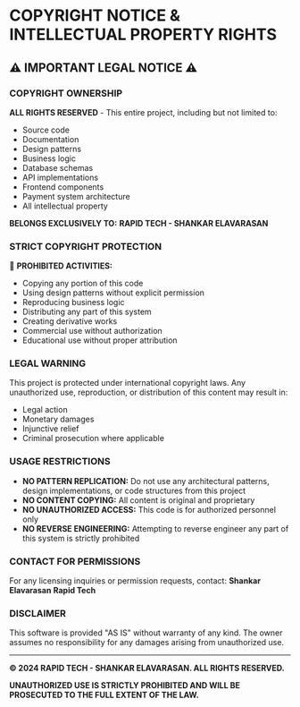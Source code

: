 # COPYRIGHT NOTICE & INTELLECTUAL PROPERTY RIGHTS

## ⚠️ IMPORTANT LEGAL NOTICE ⚠️

### COPYRIGHT OWNERSHIP
**ALL RIGHTS RESERVED** - This entire project, including but not limited to:
- Source code
- Documentation
- Design patterns
- Business logic
- Database schemas
- API implementations
- Frontend components
- Payment system architecture
- All intellectual property

**BELONGS EXCLUSIVELY TO:**
**RAPID TECH - SHANKAR ELAVARASAN**

### STRICT COPYRIGHT PROTECTION

🚫 **PROHIBITED ACTIVITIES:**
- Copying any portion of this code
- Using design patterns without explicit permission
- Reproducing business logic
- Distributing any part of this system
- Creating derivative works
- Commercial use without authorization
- Educational use without proper attribution

### LEGAL WARNING

This project is protected under international copyright laws. Any unauthorized use, reproduction, or distribution of this content may result in:
- Legal action
- Monetary damages
- Injunctive relief
- Criminal prosecution where applicable

### USAGE RESTRICTIONS

- **NO PATTERN REPLICATION:** Do not use any architectural patterns, design implementations, or code structures from this project
- **NO CONTENT COPYING:** All content is original and proprietary
- **NO UNAUTHORIZED ACCESS:** This code is for authorized personnel only
- **NO REVERSE ENGINEERING:** Attempting to reverse engineer any part of this system is strictly prohibited

### CONTACT FOR PERMISSIONS

For any licensing inquiries or permission requests, contact:
**Shankar Elavarasan**
**Rapid Tech**

### DISCLAIMER

This software is provided "AS IS" without warranty of any kind. The owner assumes no responsibility for any damages arising from unauthorized use.

---

**© 2024 RAPID TECH - SHANKAR ELAVARASAN. ALL RIGHTS RESERVED.**

**UNAUTHORIZED USE IS STRICTLY PROHIBITED AND WILL BE PROSECUTED TO THE FULL EXTENT OF THE LAW.**